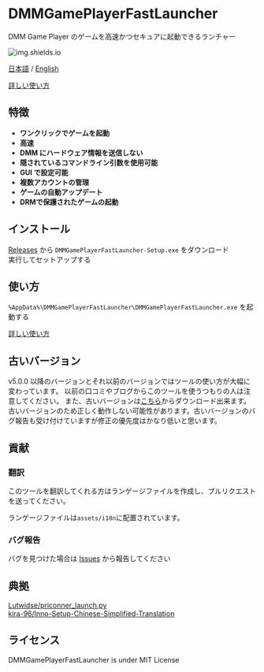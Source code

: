 # DMMGamePlayerFastLauncher

DMM Game Player のゲームを高速かつセキュアに起動できるランチャー

![img.shields.io](https://img.shields.io/github/downloads/fa0311/DMMGamePlayerFastLauncher/total)

[日本語](/README.md) / [English](/README-en.md)

[詳しい使い方](/docs/README-advance.md)

## 特徴

- **ワンクリックでゲームを起動**
- **高速**
- **DMM にハードウェア情報を送信しない**
- **隠されているコマンドライン引数を使用可能**
- **GUI で設定可能**
- **複数アカウントの管理**
- **ゲームの自動アップデート**
- **DRMで保護されたゲームの起動**

## インストール

[Releases](https://github.com/fa0311/DMMGamePlayerFastLauncher/releases) から `DMMGamePlayerFastLauncher-Setup.exe` をダウンロード  
実行してセットアップする

## 使い方

`%AppData%\DMMGamePlayerFastLauncher\DMMGamePlayerFastLauncher.exe` を起動する

[詳しい使い方](/docs/README-advance.md)

## 古いバージョン

v5.0.0 以降のバージョンとそれ以前のバージョンではツールの使い方が大幅に変わっています。
以前の口コミやブログからこのツールを使うつもりの人は注意してください。
また、古いバージョンは[こちら](https://github.com/fa0311/DMMGamePlayerFastLauncher/releases/tag/v4.9.0)からダウンロード出来ます。古いバージョンのため正しく動作しない可能性があります。古いバージョンのバグ報告も受け付けていますが修正の優先度はかなり低いと思います。

## 貢献

### 翻訳

このツールを翻訳してくれる方はランゲージファイルを作成し、プルリクエストを送ってください。

ランゲージファイルは`assets/i18n`に配置されています。

### バグ報告

バグを見つけた場合は [Issues](https://github.com/fa0311/DMMGamePlayerFastLauncher/issues/new/choose) から報告してください

## 典拠

[Lutwidse/priconner_launch.py](https://gist.github.com/Lutwidse/82d8e7a20c96296bc0318f1cb6bf26ee)  
[kira-96/Inno-Setup-Chinese-Simplified-Translation](https://github.com/kira-96/Inno-Setup-Chinese-Simplified-Translation)

## ライセンス

DMMGamePlayerFastLauncher is under MIT License
